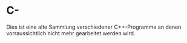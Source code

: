 # C-
Dies ist eine alte Sammlung verschiedener C++-Programme an denen vorraussichtlich nicht mehr gearbeitet werden wird.
